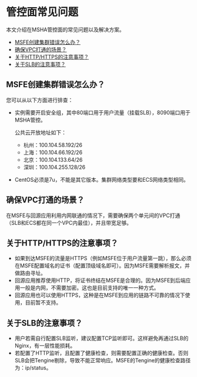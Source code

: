 # 管控面常见问题

本文介绍在MSHA管控面的常见问题以及解决方案。

-   [MSFE创建集群错误怎么办？](#section_neo_dhz_i90)
-   [确保VPC打通的场景？](#section_ad9_t68_hj1)
-   [关于HTTP/HTTPS的注意事项？](#section_usb_hw2_s9c)
-   [关于SLB的注意事项？](#section_wst_rrz_ta9)

## MSFE创建集群错误怎么办？

您可以从以下方面进行排查：

-   实例需要开启安全组，其中80端口用于用户流量（挂载SLB），8090端口用于MSHA管控。

    公共云开放地址如下：

    -   杭州：100.104.58.192/26
    -   上海：100.104.66.192/26
    -   北京：100.104.133.64/26
    -   深圳：100.104.255.128/26
-   CentOS必须是7u，不能是其它版本。集群网络类型要和ECS网络类型相同。

## 确保VPC打通的场景？

在MSFE与回源应用利用内网联通的情况下，需要确保两个单元间的VPC打通（SLB和ECS都在同一个VPC内最佳），并且带宽足够。

## 关于HTTP/HTTPS的注意事项？

-   如果到达MSFE的流量是HTTPS（例如MSFE位于用户流量第一跳），那么必须在MSFE配置域名的证书（配置顶级域名即可）。因为MSFE需要解析报文，并做路由寻址。
-   回源应用推荐使用HTTP，将证书终结在MSFE是合理的。因为MSFE到后端应用一般是内网，不需要加密。这也是目前支持的唯一一种方式。
-   回源应用也可以使用HTTPS，这种是在MSFE到应用的链路不可靠的情况下使用，目前暂不支持。

## 关于SLB的注意事项？

-   用户若需自行配置SLB监听，建议配置TCP监听即可。这样避免再通过SLB的Nginx，有一层性能损耗。
-   若配置了HTTP监听，且配置了健康检查，则需要配置正确的健康检查。否则SLB会把Tengine剔除，导致不能正常响应。MSFE的Tengine的健康检查路径为：ip/status。

